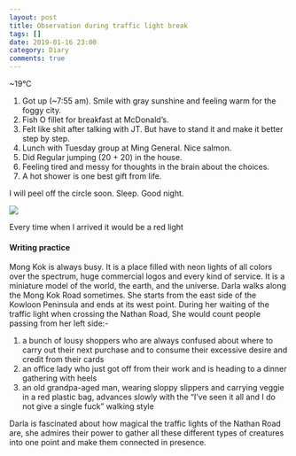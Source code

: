 ```yaml
---
layout: post
title: Observation during traffic light break
tags: []
date: 2019-01-16 23:00
category: Diary
comments: true
---
```


\~19°C

1.  Got up (\~7:55 am). Smile with gray sunshine and feeling warm for
    the foggy city.
2.  Fish O fillet for breakfast at McDonald’s.
3.  Felt like shit after talking with JT. But have to stand it and make
    it better step by step.
4.  Lunch with Tuesday group at Ming General. Nice salmon.
5.  Did Regular jumping (20 + 20) in the house.
6.  Feeling tired and messy for thoughts in the brain about the choices.
7.  A hot shower is one best gift from life.

I will peel off the circle soon. Sleep. Good night.

![](https://cdn-images-1.medium.com/max/800/1*KFrWyUGvPnB1FCuw7sxSgQ.jpeg)

Every time when I arrived it would be a red light

#### Writing practice

Mong Kok is always busy. It is a place filled with neon lights of all
colors over the spectrum, huge commercial logos and every kind of
service. It is a miniature model of the world, the earth, and the
universe. Darla walks along the Mong Kok Road sometimes. She starts from
the east side of the Kowloon Peninsula and ends at its west point.
During her waiting of the traffic light when crossing the Nathan Road,
She would count people passing from her left side:-

1.  a bunch of lousy shoppers who are always confused about where to
    carry out their next purchase and to consume their excessive desire
    and credit from their cards
2.  an office lady who just got off from their work and is heading to a
    dinner gathering with heels
3.  an old grandpa-aged man, wearing sloppy slippers and carrying veggie
    in a red plastic bag, advances slowly with the “I’ve seen it all and
    I do not give a single fuck” walking style

Darla is fascinated about how magical the traffic lights of the Nathan
Road are, she admires their power to gather all these different types of
creatures into one point and make them connected in presence.